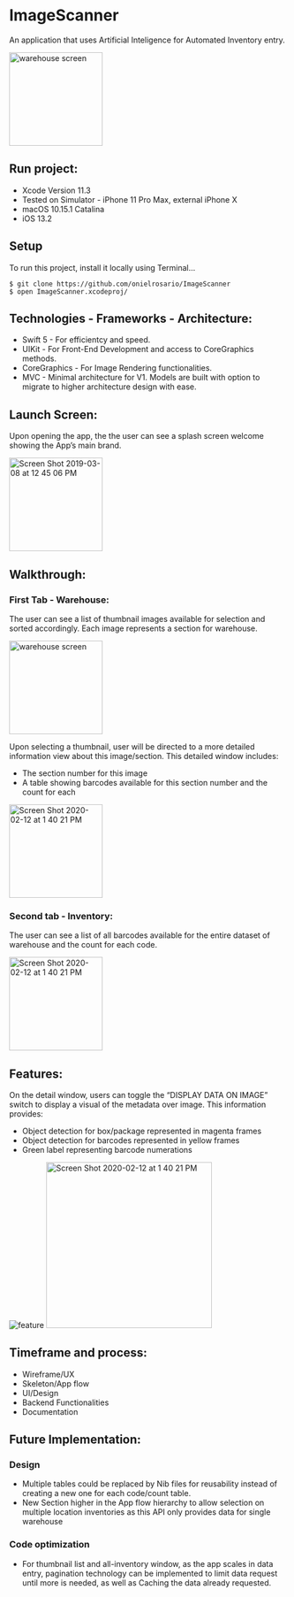 # ImageScanner
An application that uses Artificial Inteligence for Automated Inventory entry. 

<img width="169" alt="warehouse screen" src="https://user-images.githubusercontent.com/43827399/74472215-cd829180-4e5e-11ea-8d22-ef293d3665eb.png">

## Run project:

* Xcode Version 11.3 
* Tested on Simulator - iPhone 11 Pro Max,  external iPhone X
* macOS 10.15.1  Catalina
* iOS 13.2

## Setup
To run this project, install it locally using Terminal...
```
$ git clone https://github.com/onielrosario/ImageScanner
$ open ImageScanner.xcodeproj/
```

## Technologies - Frameworks - Architecture:

* Swift 5 - For efficientcy and speed.
* UIKit - For Front-End Development and access to CoreGraphics methods.
* CoreGraphics - For Image Rendering functionalities.
* MVC - Minimal architecture for V1. Models are built with option to migrate to higher architecture design with ease.


## Launch Screen:

Upon opening the app, the the user can see a splash screen welcome showing the App’s main brand.

<img width="169" alt="Screen Shot 2019-03-08 at 12 45 06 PM" src="https://user-images.githubusercontent.com/43827399/74468803-b04ac480-4e58-11ea-993b-a770178430f8.png">

## Walkthrough:

### First Tab - Warehouse:

The user can see a list of thumbnail images available for selection and sorted accordingly.
Each image represents a section for warehouse.

<img width="169" alt="warehouse screen" src="https://user-images.githubusercontent.com/43827399/74469058-264f2b80-4e59-11ea-93f4-f89cf331fa8d.png">

Upon selecting a thumbnail, user will be directed to a more detailed information view about this image/section.
This detailed window includes:

* The section number for this image
* A table showing barcodes available for this section number and the count for each

<img width="169" alt="Screen Shot 2020-02-12 at 1 40 21 PM" src="https://user-images.githubusercontent.com/43827399/74469010-11729800-4e59-11ea-8e82-5fc900ccaca5.png">

### Second tab - Inventory:

The user can see a list of all barcodes available for the entire dataset of warehouse and the count for each code.

<img width="169" alt="Screen Shot 2020-02-12 at 1 40 21 PM" src="https://user-images.githubusercontent.com/43827399/74469025-1899a600-4e59-11ea-8f2e-98c31636228c.png">

## Features:

On the detail window, users can toggle the “DISPLAY DATA ON IMAGE” switch to display a visual of the metadata  over image. 
This information provides:

* Object detection for box/package represented in magenta frames
* Object detection for barcodes represented in yellow frames
* Green label representing barcode numerations

![feature](https://user-images.githubusercontent.com/43827399/74471672-d7f05b80-4e5d-11ea-9116-b1ea25d44100.gif)
<img width="300" alt="Screen Shot 2020-02-12 at 1 40 21 PM" src="https://user-images.githubusercontent.com/43827399/74468929-ea1bcb00-4e58-11ea-9aa4-e8e674c06a1f.png">

## Timeframe and process:

* Wireframe/UX
*  Skeleton/App flow
* UI/Design
* Backend Functionalities
* Documentation

## Future Implementation:

### Design
* Multiple tables could be replaced by Nib files for reusability instead of creating a new one for each code/count table.
* New Section higher in the App flow hierarchy to allow selection on multiple location inventories as this API only provides data for single warehouse

### Code optimization
* For thumbnail list and all-inventory window, as the app scales in data entry, pagination technology can be implemented to limit data request until more is needed, as well as Caching the data already requested. 

